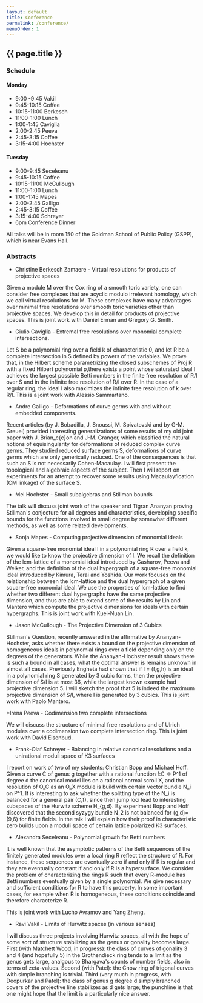 ```yaml
---
layout: default
title: Conference
permalink: /conference/
menuOrder: 1
---
```


## {{ page.title }}

### Schedule

#### Monday

* 9:00 -9:45 Vakil
* 9:45-10:15 Coffee
* 10:15-11:00 Berkesch
* 11:00-1:00 Lunch
* 1:00-1:45 Caviglia
* 2:00-2:45 Peeva
* 2:45-3:15 Coffee
* 3:15-4:00 Hochster

#### Tuesday

* 9:00-9:45 Seceleanu
* 9:45-10:15 Coffee
* 10:15-11:00 McCullough
* 11:00-1:00 Lunch
* 1:00-1:45 Mapes
* 2:00-2:45 Galligo
* 2:45-3:15 Coffee
* 3:15-4:00 Schreyer
* 6pm Conference Dinner

All talks will be in room 150 of the Goldman School of Public Policy (GSPP), which is near Evans Hall.

### Abstracts


* Christine Berkesch Zamaere - Virtual resolutions for products of projective spaces

Given a module M over the Cox ring of a smooth toric variety, one can consider free complexes that are acyclic modulo irrelevant homology, which we call virtual resolutions for M. These complexes have many advantages over minimal free resolutions over smooth toric varieties other than projective spaces. We develop this in detail for products of projective spaces. This is joint work with Daniel Erman and Gregory G. Smith.

* Giulio Caviglia - Extremal free resolutions over monomial complete intersections.

Let S be a polynomial ring over a field k of characteristic 0,
and let R be a complete intersection in S  defined by  powers of the variables.
We prove that, in the Hilbert scheme parametrizing the closed subschemes of Proj R with a fixed Hilbert polynomial p,there exists a point whose saturated ideal I achieves the largest possible Betti numbers in the finite free resolution of R/I over S and in the infinite free resolution of R/I over R.
In the case of a regular  ring, the ideal I also maximizes the infinite free resolution of k over R/I.  This is a joint work with Alessio Sammartano.

* Andre Galligo - Deformations of curve germs with and without embedded components.

Recent articles (by J. Bobadilla, J. Snoussi, M. Spivatovski  and by G-M. Greuel) provided interesting generalizations of some results of my old joint paper with J. Brian_c{c}on and J-M. Granger, which classified the natural notions of equisingularity for deformations of reduced complex curve germs.
They studied reduced surface germs S, deformations of curve germs which are only generically reduced.
One of the consequences is that such an S is not necessarily Cohen-Macaulay.
I will first present the topological and algebraic aspects of the subject. Then I will report on experiments for an attempt to recover some results using Macaulayfication (CM linkage) of the surface S.

* Mel Hochster - Small subalgebras and Stillman bounds

The talk will discuss joint work of the speaker and Tigran Ananyan
proving Stillman's conjecture for all degrees and characteristics,
developing specific bounds for the functions involved in
small degree by somewhat different methods, as well as some
related developments.

* Sonja Mapes - Computing projective dimension of monomial ideals 

Given a square-free monomial ideal I in a polynomial ring R over a field k, we would like to know the projective dimension of I. We recall the definition of the lcm-lattice of a monomial ideal introduced by Gasharov, Peeva and Welker, and the definition of the dual hypergraph of a square-free monomial ideal introduced by Kimura, Terai and Yoshida. Our work focuses on the relationship between the lcm-lattice and the dual hypergraph of a given square-free monomial ideal. We use the properties of lcm-lattice to find whether two different dual hypergraphs have the same projective dimension, and thus are able to extend some of the results by Lin and Mantero which compute the projective dimensions for ideals with certain hypergraphs. This is joint work with Kuei-Nuan Lin.


* Jason McCullough - The Projective Dimension of 3 Cubics

Stillman's Question, recently answered in the affirmative by Ananyan-Hochster, asks whether there exists a bound on the projective dimension of homogeneous ideals in polynomial rings over a field depending only on the degrees of the generators.  While the Ananyan-Hochster result shows there is such a bound in all cases, what the optimal answer is remains unknown in almost all cases.  Previously Engheta had shown that if I = (f,g,h) is an ideal in a polynomial ring S generated by 3 cubic forms, then the projective dimension of S/I is at most 36, while the largest known example had projective dimension 5.  I will sketch the proof that 5 is indeed the maximum projective dimension of S/I, where I is generated by 3 cubics.  This is joint work with Paolo Mantero.

*Irena Peeva - Codimension two complete intersections

We will discuss the structure of minimal free resolutions and of Ulrich
modules over a codimension two complete intersection ring. This is joint work
with David Eisenbud.


* Frank-Olaf Schreyer - Balancing in relative canonical resolutions and a unirational moduli space of  K3 surfaces

I report on work of two of my students: Christian Bopp and Michael Hoff. Given a curve C of genus g together with a rational function f:C -> P^1 of degree d the canonical model lies on a rational normal scroll X, and the resolution of O_C as an O_X module is build with certain vector bundle N_i on P^1. It is interesting to ask whether the splitting type of the N_i is balanced for a general pair (C,f), since then jump loci lead to interesting subspaces of the Hurwitz scheme H_{g,d}. By experiment Bopp and Hoff discovered that the second syzygy bundle N_2
is not balanced for (g,d)=(9,6) for finite fields. In the talk I will explain how their proof in characteristic zero builds upon a moduli space of certain lattice polarized K3 surfaces.
 
* Alexandra Seceleanu - Polynomial growth for Betti numbers

It is well known that the asymptotic patterns of the Betti
sequences of the finitely generated modules over a local ring R reflect the
structure of R. For instance, these sequences are eventually zero if and
only if R is regular  and they are eventually constant if and only if R is a
hypersurface. We consider the problem of characterizing the rings R such
that every R-module has Betti numbers eventually given by a single
polynomial. We give necessary and sufficient conditions for R to have this
property. In some important cases, for example when R is homogeneous, these
conditions coincide and therefore characterize R. 

This is joint work with Lucho Avramov and Yang Zheng.

* Ravi Vakil - Limits of Hurwitz spaces (in various senses)

I will discuss three projects involving Hurwitz spaces, all with the hope of some sort of structure stabilizing as the genus or gonality becomes large. First (with Matchett Wood, in progress): the class of curves of gonality 3 and 4 (and hopefully 5) in the Grothendieck ring tends to a limit as the genus gets large, analgous to Bhargava's counts of number fields, also in terms of zeta-values. Second (with Patel): the Chow ring of trigonal curves with simple branching is trivial. Third (very much in progress, with Deopurkar and Patel): the class of genus g degree d simply branched covers of the projective line stabilizes as d gets large; the punchline is that one might hope that the limit is a particularly nice answer.


